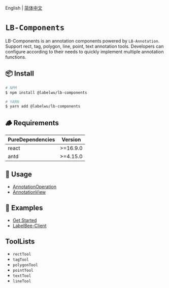 English | [简体中文](./README.md)

# `LB-Components`

LB-Components is an annotation components powered by `LB-Annotation`. Support rect, tag, polygon, line, point, text annotation tools. Developers can configure according to their needs to quickly implement multiple annotation functions.

## 📦 Install

```bash
# NPM
$ npm install @labelwu/lb-components

# YARN
$ yarn add @labelwu/lb-components
```

## 🪵 Requirements

| PureDependencies | Version  |
| ---------------- | -------- |
| react            | >=16.9.0 |
| antd             | >=4.15.0 |

## 🔨 Usage

- [AnnotationOperation](./docs/annotation_en-US.md)
- [AnnotationView](./docs/annotationView_en-US.md)

## 🔗 Examples

- [Get Started](../lb-demo/README.md)
- [LabelBee-Client](https://github.com/open-mmlab/labelwu-client)

## ToolLists

- `rectTool`
- `tagTool` 
- `polygonTool`
- `pointTool`
- `textTool`
- `lineTool`
